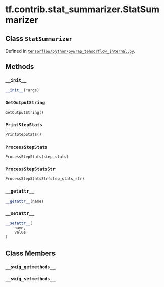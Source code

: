 <div itemscope itemtype="http://developers.google.com/ReferenceObject">
<meta itemprop="name" content="tf.contrib.stat_summarizer.StatSummarizer" />
<meta itemprop="property" content="GetOutputString"/>
<meta itemprop="property" content="PrintStepStats"/>
<meta itemprop="property" content="ProcessStepStats"/>
<meta itemprop="property" content="ProcessStepStatsStr"/>
<meta itemprop="property" content="__getattr__"/>
<meta itemprop="property" content="__init__"/>
<meta itemprop="property" content="__setattr__"/>
<meta itemprop="property" content="__swig_getmethods__"/>
<meta itemprop="property" content="__swig_setmethods__"/>
</div>

# tf.contrib.stat_summarizer.StatSummarizer

## Class `StatSummarizer`





Defined in [`tensorflow/python/pywrap_tensorflow_internal.py`](https://www.tensorflow.org/code/tensorflow/python/pywrap_tensorflow_internal.py).



## Methods

<h3 id="__init__"><code>__init__</code></h3>

``` python
__init__(*args)
```



<h3 id="GetOutputString"><code>GetOutputString</code></h3>

``` python
GetOutputString()
```



<h3 id="PrintStepStats"><code>PrintStepStats</code></h3>

``` python
PrintStepStats()
```



<h3 id="ProcessStepStats"><code>ProcessStepStats</code></h3>

``` python
ProcessStepStats(step_stats)
```



<h3 id="ProcessStepStatsStr"><code>ProcessStepStatsStr</code></h3>

``` python
ProcessStepStatsStr(step_stats_str)
```



<h3 id="__getattr__"><code>__getattr__</code></h3>

``` python
__getattr__(name)
```



<h3 id="__setattr__"><code>__setattr__</code></h3>

``` python
__setattr__(
    name,
    value
)
```





## Class Members

<h3 id="__swig_getmethods__"><code>__swig_getmethods__</code></h3>

<h3 id="__swig_setmethods__"><code>__swig_setmethods__</code></h3>

